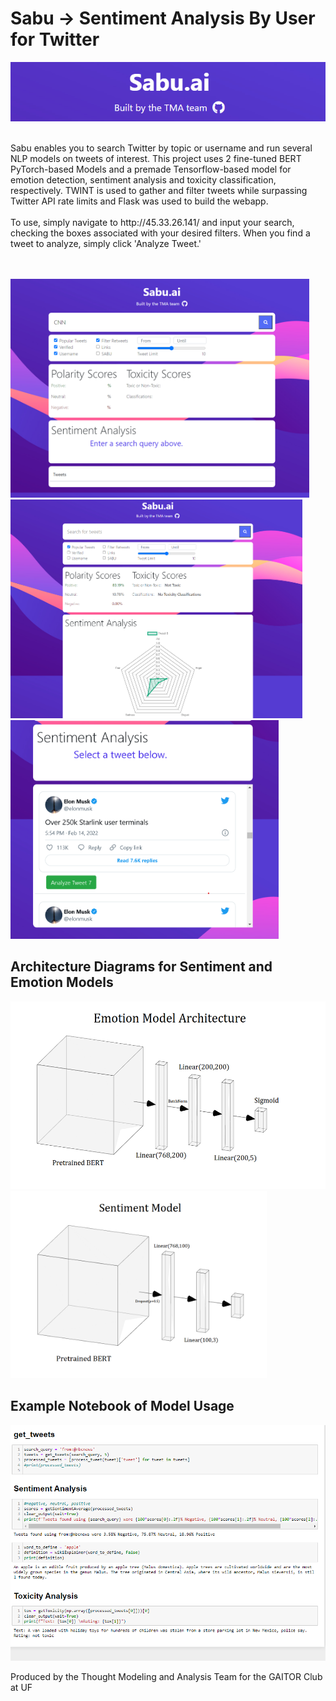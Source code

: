 # Sabu -> Sentiment Analysis By User for Twitter
<p align="center">
<img src="https://github.com/plehman2000/Sabu/blob/main/gh_resources/1.png?raw=true" width="900" height="auto">
  </p>
  <br/>
    Sabu enables you to search Twitter by topic or username and run several NLP models on tweets of interest. This project uses 2 fine-tuned BERT PyTorch-based Models and a premade Tensorflow-based model for emotion detection, sentiment analysis and toxicity classification, respectively. TWINT is used to gather and filter tweets while surpassing Twitter API rate limits and Flask was used to build the webapp. 
<br/>
<br/>
    To use, simply navigate to http://45.33.26.141/ and input your search, checking the boxes associated with your desired filters. When you find a tweet to analyze, simply click 'Analyze Tweet.'

<br/>
<br/>
<br/>

 <img src="https://github.com/plehman2000/Sabu/blob/main/gh_resources/3.png?raw=true" width="auto" height="350"><img src="https://github.com/plehman2000/Sabu/blob/main/gh_resources/2.png?raw=true" width="auto" height="350">
 <img src="https://github.com/plehman2000/Sabu/blob/main/gh_resources/tweet_output.png?raw=true" width="auto" height="350">



## Architecture Diagrams for Sentiment and Emotion Models
<img src="https://github.com/plehman2000/Sabu/blob/main/gh_resources/emotionNet.png?raw=true" width="auto" height="300"><img src="https://github.com/plehman2000/Sabu/blob/main/gh_resources/sentimentNet.png?raw=true" width="auto" height="300">

## Example Notebook of Model Usage
![alt text](https://github.com/plehman2000/Sabu/blob/main/gh_resources/testNB.png?raw=true)


Produced by the Thought Modeling and Analysis Team for the GAITOR Club at UF
